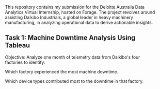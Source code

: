 This repository contains my submission for the Deloitte Australia Data Analytics Virtual Internship, hosted on Forage. The project revolves around assisting Daikibo Industrials, a global leader in heavy machinery manufacturing, in analyzing operational data to derive actionable insights.
<br/>

## Task 1: Machine Downtime Analysis Using Tableau

Objective:
Analyze one month of telemetry data from Daikibo's four factories to identify:

Which factory experienced the most machine downtime.

Which device types contributed most to the downtime in that factory.
